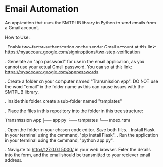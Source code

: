 # Email Automation
An application that uses the SMTPLIB library in Python to send emails from a Gmail account.


How to Use:

. Enable two-factor-authentication on the sender Gmail account at this link: https://myaccount.google.com/signinoptions/two-step-verification

. Generate an "app password" for use in the email application, as you cannot use your actual Gmail password. You can so at this link: https://myaccount.google.com/apppasswords

. Create a folder on your computer named "Transmission App". DO NOT use the word "email" in the folder name as this can cause issues with the SMTPLIB library. 

. Inside this folder, create a sub-folder named "templates".

. Place the files in this repository into the folder in this tree structure:

Transmission App
├── app.py
└── templates
    └── index.html

. Open the folder in your chosen code editor. Save both files.
. Install Flask in your terminal using the command, "pip install Flask".
. Run the application in your terminal using the command, "python app.py".

. Navigate to http://127.0.0.1:5000/ in your web browser. Enter the details into the form, and the email should be transmitted to your reciever email address.




